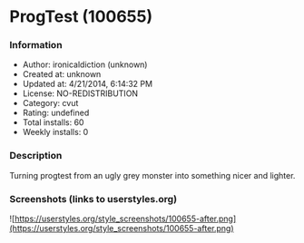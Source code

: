 # ProgTest (100655)

### Information
- Author: ironicaldiction (unknown)
- Created at: unknown
- Updated at: 4/21/2014, 6:14:32 PM
- License: NO-REDISTRIBUTION
- Category: cvut
- Rating: undefined
- Total installs: 60
- Weekly installs: 0


### Description
Turning progtest from an ugly grey monster into something nicer and lighter.


### Screenshots (links to userstyles.org)
![https://userstyles.org/style_screenshots/100655-after.png](https://userstyles.org/style_screenshots/100655-after.png)


